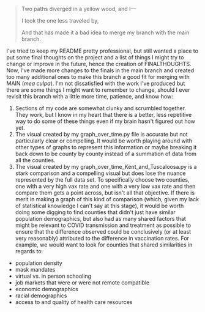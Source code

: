 > Two paths diverged in a yellow wood, and I—
> 
> I took the one less traveled by,
> 
> And that has made it a bad idea to merge my branch with the main branch. 

I've tried to keep my README pretty professional, but still wanted a place to put some final thoughts on the project and a list of things I might try to change 
or improve in the future, hence the creation of FINALTHOUGHTS. Now, I've made more changes to the finals in the main branch and created too many additional ones
to make this branch a good fit for merging with MAIN (_mea culpa_). I'm not dissatisfied with the work I've produced but there are some things I might want to
remember to change, should I ever revisit this branch with a little more time, patience, and know how: 

1. Sections of my code are somewhat clunky and scrumbled together. They work, but I know in my heart that there is a better, less repetitive way to do some of these things even if my brain hasn't figured out how yet. 
2. The visual created by my graph_over_time.py file is accurate but not particularly clear or compelling. It would be worth playing around with other types of graphs to represent this information or maybe breaking it back down to be county by county instead of a summation of data from all the counties. 
3. The visual created by my graph_over_time_Kent_and_Tuscaloosa.py is a stark comparison and a compelling visual but does lose the nuance represented by the full 
data set. To specifically choose two counties, one with a very high vax rate and one with a very low vax rate and then compare them gets a point across, 
but isn't all that objective. If there is merit in making a graph of this kind of comparison (which, given my lack of statistical knowledge I can't say at this 
stage), it would be worth doing some digging to find counties that didn't just have similar population demographics, but also had as many shared factors that 
might be relevant to COVID transmission and treatment as possible to ensure that the difference observed could be conclusively (or at least very reasonably) 
attributed to the difference in vaccination rates. For example, we would want to look for counties that shared similarities in regards to: 
- population density
- mask mandates
- virtual vs. in person schooling
- job markets that were or were not remote compatible
- economic demographics
- racial demographics
- access to and quality of health care resources
